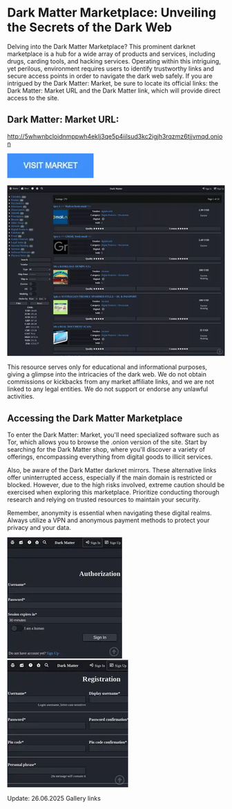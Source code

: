 # Dark Matter Marketplace: Unveiling the Secrets of the Dark Web

Delving into the Dark Matter Marketplace? This prominent darknet marketplace is a hub for a wide array of products and services, including drugs, carding tools, and hacking services. Operating within this intriguing, yet perilous, environment requires users to identify trustworthy links and secure access points in order to navigate the dark web safely. If you are intrigued by the Dark Matter: Market, be sure to locate its official links: the Dark Matter: Market URL and the Dark Matter link, which will provide direct access to the site.

## Dark Matter: Market URL:

http://5whwnbcloidnmppwh4eklj3qe5p4iilsud3kc2igjh3rqzmz6tjjvmqd.onion

[<img src="/files/fit.webp" width="200">](http://5whwnbcloidnmppwh4eklj3qe5p4iilsud3kc2igjh3rqzmz6tjjvmqd.onion)

<a href="http://5whwnbcloidnmppwh4eklj3qe5p4iilsud3kc2igjh3rqzmz6tjjvmqd.onion"><img src="/files/terminal.webp" alt="image" style="max-width: 100%;"><a>

This resource serves only for educational and informational purposes, giving a glimpse into the intricacies of the dark web. We do not obtain commissions or kickbacks from any market affiliate links, and we are not linked to any legal entities. We do not support or endorse any unlawful activities.

## Accessing the Dark Matter Marketplace

To enter the Dark Matter: Market, you'll need specialized software such as Tor, which allows you to browse the .onion version of the site. Start by searching for the Dark Matter shop, where you'll discover a variety of offerings, encompassing everything from digital goods to illicit services.

Also, be aware of the Dark Matter darknet mirrors. These alternative links offer uninterrupted access, especially if the main domain is restricted or blocked. However, due to the high risks involved, extreme caution should be exercised when exploring this marketplace. Prioritize conducting thorough research and relying on trusted resources to maintain your security.

Remember, anonymity is essential when navigating these digital realms. Always utilize a VPN and anonymous payment methods to protect your privacy and your data.

<a href="http://5whwnbcloidnmppwh4eklj3qe5p4iilsud3kc2igjh3rqzmz6tjjvmqd.onion"><img src="/files/blank.webp" alt="image" style="max-width: 100%;"><a>  <a href="http://5whwnbcloidnmppwh4eklj3qe5p4iilsud3kc2igjh3rqzmz6tjjvmqd.onion"><img src="/files/entity.webp" alt="image" style="max-width: 100%;"><a>

Update:  26.06.2025 Gallery links